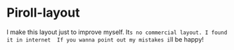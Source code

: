 # Piroll-layout
I make this layout just to improve myself.
It`s no commercial layout.
I found it in internet 
If you wanna point out my mistakes i`ll be happy!
